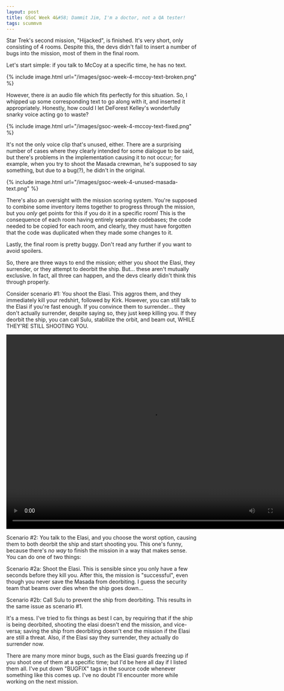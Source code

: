 ```yaml
---
layout: post
title: GSoC Week 4&#58; Dammit Jim, I'm a doctor, not a QA tester!
tags: scummvm
---
```


Star Trek's second mission, "Hijacked", is finished. It's very short, only consisting of
4 rooms. Despite this, the devs didn't fail to insert a number of bugs into the mission,
most of them in the final room.

Let's start simple: if you talk to McCoy at a specific time, he has no text.

{% include image.html url="/images/gsoc-week-4-mccoy-text-broken.png" %}

However, there _is_ an audio file which fits perfectly for this situation. So, I whipped up
some corresponding text to go along with it, and inserted it appropriately. Honestly, how
could I let DeForest Kelley's wonderfully snarky voice acting go to waste?

{% include image.html url="/images/gsoc-week-4-mccoy-text-fixed.png" %}

It's not the only voice clip that's unused, either. There are a surprising number of cases
where they clearly intended for some dialogue to be said, but there's problems in the
implementation causing it to not occur; for example, when you try to shoot the Masada
crewman, he's supposed to say something, but due to a bug(?), he didn't in the original.

{% include image.html url="/images/gsoc-week-4-unused-masada-text.png" %}

There's also an oversight with the mission scoring system. You're supposed to combine some
inventory items together to progress through the mission, but you _only_ get points for
this if you do it in a specific room! This is the consequence of each room having entirely
separate codebases; the code needed to be copied for each room, and clearly, they must
have forgotten that the code was duplicated when they made some changes to it.

Lastly, the final room is pretty buggy. Don't read any further if you want to avoid
spoilers.

So, there are three ways to end the mission; either you shoot the Elasi, they surrender,
or they attempt to deorbit the ship. But... these aren't mutually exclusive. In fact, all
three can happen, and the devs clearly didn't think this through properly.

Consider scenario #1: You shoot the Elasi. This aggros them, and they immediately kill
your redshirt, followed by Kirk. However, you can still talk to the Elasi if you're fast
enough.  If you convince them to surrender... they don't actually surrender, despite
saying so, they just keep killing you. If they deorbit the ship, you can call Sulu,
stabilize the orbit, and beam out, WHILE THEY'RE STILL SHOOTING YOU.

<video autoplay="autoplay" loop="loop" width="768" height="512">
  <source src="/images/gsoc-week-4-kirk-killed.webm" type="video/webm">
</video>

Scenario #2: You talk to the Elasi, and you choose the worst option, causing them to both
deorbit the ship and start shooting you. This one's funny, because there's _no way_ to
finish the mission in a way that makes sense. You can do one of two things:

Scenario #2a: Shoot the Elasi. This is sensible since you only have a few seconds before
they kill you. After this, the mission is "successful", even though you never save the
Masada from deorbiting. I guess the security team that beams over dies when the ship goes
down...

Scenario #2b: Call Sulu to prevent the ship from deorbiting. This results in the same
issue as scenario #1.

It's a mess. I've tried to fix things as best I can, by requiring that if the ship is
being deorbited, shooting the elasi doesn't end the mission, and vice-versa; saving the
ship from deorbiting doesn't end the mission if the Elasi are still a threat. Also, if the
Elasi say they surrender, they actually do surrender now.

There are many more minor bugs, such as the Elasi guards freezing up if you shoot one of
them at a specific time; but I'd be here all day if I listed them all. I've put down
"BUGFIX" tags in the source code whenever something like this comes up. I've no doubt I'll
encounter more while working on the next mission.
